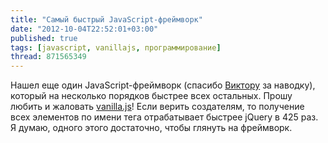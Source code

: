 ```yaml
---
title: "Самый быстрый JavaScript-фреймворк"
date: "2012-10-04T22:52:01+03:00"
published: true
tags: [javascript, vanillajs, программирование]
thread: 871565349
---
```


Нашел еще один JavaScript-фреймворк (спасибо [Виктору](http://profiles.google.com/6alliapumob) за наводку), который на
несколько порядков быстрее всех остальных. Прошу любить и жаловать [vanilla.js](http://vanilla-js.com/)! Если верить
создателям, то получение всех элементов по имени тега отрабатывает быстрее jQuery в 425 раз. Я думаю, одного этого
достаточно, чтобы глянуть на фреймворк.
